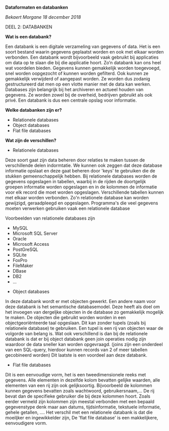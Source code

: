 ﻿**Dataformaten en databanken** 

*Bekaert Morgane
18 december 2018*

DEEL 2: DATABANKEN

**Wat is een databank?**

Een databank is een digitale verzameling van gegevens of data. Het is een soort bestand waarin gegevens geplaatst worden en ook met elkaar worden verbonden.  Een databank wordt bijvoorbeeld vaak gebruikt bij applicaties om data op te slaan die bij die applicatie hoort. Zo’n databank kan ons heel wat voordelen bieden. Gegevens kunnen gemakkelijk worden toegevoegd, snel worden oopgezocht of kunnen worden gefilterd. Ook kunnen ze gemakkelijk verwijderd of aangepast worden. Ze worden dus zodanig gestructureerd dat men op een vlotte manier met de data kan werken. Databases zijn belangrijk bij het archiveren en actueel houden van gegevens. Ze worden zowel bij de overheid, bedrijven gebruikt als ook privé. Een databank is dus een centrale opslag voor informatie. 

**Welke databanken zijn er?**

 - Relationele databases 
 - Object databases
 - Flat file databases 
 
**Wat zijn de verschillen?**
 
 - Relationele databases 
 
 Deze soort gaat zijn data beheren door relaties te maken tussen de verschillende delen indormtatie. We kunnen ook zeggen dat deze database informatie opslaat en deze gaat beheren door 'keys' te gebruiken die de stukken gemeenschappelijk hebben. Bij relationele databases worden de gegevens opgeslagen in tabellen, waarbij in de rijden de doortgelijk groepen informatie worden opgeslagen en in de kolommen de informatie voor elk record die moet worden opgeslagen. Verschillende tabellen kunnen met elkaar worden verbonden. Zo'n relationele database kan worden gewijzigd, geraadpleegd en opgeslagen. Programma's die veel gegevens moeten verwerken gebruiken vaak een relationele database 
 
Voorbeelden van relationele databases zijn 

* MySQL
* Microsoft SQL Server 
* Oracle
* Microsoft Access 
* PostGreSQL
* SQLite
* FoxPro
* FileMaker
* DBase
* DB2
* ...


 - Object databases
 
 In deze databank wordt er met objecten gewerkt. Een andere naam voor deze databank is het semantische databasemodel. Deze heeft als doel om het invoegen van dergeljke objecten in de database zo gemakkelijk mogelijk te maken. De objecten die gebruikt worden worden in een objectgeoriënteerde taal opgeslaan. Dit kan zonder tupels (zoals bij relationele database) te gebruiken. Een tupel is een rij van objecten  waar de volgorde van belang is. Wat ook verschillend is dan bij de relationele databank is dat er bij object databank geen join operaties nodig zijn waardoor de data sneller kan worden opgevraagd. (joins zijn een onderdeel van een SQL-query, hierdoor kunnen records van 2 of meer tabellen gecobineerd worden) Dit laatste is een voordeel aan deze databank. 

 - Flat file databases 
 

Dit is een eenvoudige vorm, het is een tweedimensionele reeks met gegevens. Alle elementen in dezelfde kolom bevatten gelijke waarden, alle elementen van een rij zijn ook gelijksoortig. Bijvoorbeeld de kolommen kunnen gegevens bevatten zoals wachtwoord, gebruikersnaam,... De rij bevat dan de specifieke gebruiker die bij deze kolommen hoort. Zoals eerder vermeld zijn kolommen zijn meestal verbonden met een bepaald gegevenstype denk maar aan datums, tijdsinformatie, tekstuele informatie, gehele getallen, .... Het verschil met een relationele databank is dat die moeiljker en ingewikkelder zijn, De 'flat file database' is een makkelijkere, eenvoudigere vorm. 










